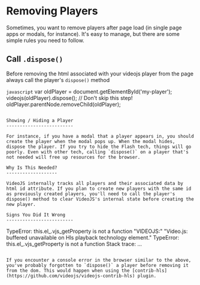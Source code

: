 Removing Players
================

Sometimes, you want to remove players after page load (in single page apps or modals, for instance). It's easy to manage, but there are some simple rules you need to follow.

Call `.dispose()`
-----------------

Before removing the html associated with your videojs player from the page always call the player's `dispose()` method

```javascript```
var oldPlayer = document.getElementById('my-player');
videojs(oldPlayer).dispose(); // Don't skip this step!
oldPlayer.parentNode.removeChild(oldPlayer);
```

Showing / Hiding a Player
-------------------------

For instance, if you have a modal that a player appears in, you should create the player when the modal pops up. When the modal hides, dispose the player. If you try to hide the Flash tech, things will go poorly. Even with other tech, calling `dispose()` on a player that's not needed will free up resources for the browser.

Why Is This Needed?
-------------------

VideoJS internally tracks all players and their associated data by html id attribute. If you plan to create new players with the same id as previously created players, you'll need to call the player's dispose() method to clear VideoJS's internal state before creating the new player.

Signs You Did It Wrong
-------------------------

```
TypeError: this.el_.vjs_getProperty is not a function
"VIDEOJS:" "Video.js: buffered unavailable on Hls playback technology element." TypeError: this.el_.vjs_getProperty is not a function
Stack trace:
...
```

If you encounter a console error in the browser similar to the above, you've probably forgotten to `dispose()` a player before removing it from the dom. This would happen when using the [contrib-hls](https://github.com/videojs/videojs-contrib-hls) plugin.
